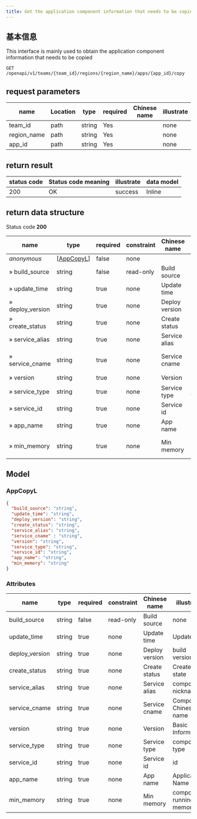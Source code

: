 ```yaml
---
title: Get the application component information that needs to be copied
---
```


## 基本信息

This interface is mainly used to obtain the application component information that needs to be copied

```shell title="请求路径"
GET /openapi/v1/teams/{team_id}/regions/{region_name}/apps/{app_id}/copy
```

## request parameters

| name                             | Location | type   | required | Chinese name | illustrate |
| -------------------------------- | -------- | ------ | -------- | ------------ | ---------- |
| team_id     | path     | string | Yes      |              | none       |
| region_name | path     | string | Yes      |              | none       |
| app_id      | path     | string | Yes      |              | none       |

## return result

| status code | Status code meaning | illustrate | data model |
| ----------- | ------------------- | ---------- | ---------- |
| 200         | OK                  | success    | Inline     |

## return data structure

Status code **200**

| name                                  | type                                                                              | required | constraint | Chinese name   | illustrate               |
| ------------------------------------- | --------------------------------------------------------------------------------- | -------- | ---------- | -------------- | ------------------------ |
| _anonymous_                           | [[AppCopyL](#schemaappcopyl)] | false    | none       |                | none                     |
| » build_source   | string                                                                            | false    | read-only  | Build source   | none                     |
| » update_time    | string                                                                            | true     | none       | Update time    | Updated                  |
| » deploy_version | string                                                                            | true     | none       | Deploy version | build version            |
| » create_status  | string                                                                            | true     | none       | Create status  | Create state             |
| » service_alias  | string                                                                            | true     | none       | Service alias  | component nickname       |
| » service_cname  | string                                                                            | true     | none       | Service cname  | Component Chinese name   |
| » version                             | string                                                                            | true     | none       | Version        | 版本                       |
| » service_type   | string                                                                            | true     | none       | Service type   | component type           |
| » service_id     | string                                                                            | true     | none       | Service id     | id                       |
| » app_name       | string                                                                            | true     | none       | App name       | Application Name         |
| » min_memory     | string                                                                            | true     | none       | Min memory     | component running memory |

## Model

### AppCopyL<a id="schemaappcopyl"></a>

```json
{
  "build_source": "string",
  "update_time": "string",
  "deploy_version": "string",
  "create_status": "string",
  "service_alias": "string",
  "service_cname" : "string",
  "version": "string",
  "service_type": "string",
  "service_id": "string",
  "app_name": "string",
  "min_memory": "string"
}
```

### Attributes

| name                                | type   | required | constraint | Chinese name   | illustrate               |
| ----------------------------------- | ------ | -------- | ---------- | -------------- | ------------------------ |
| build_source   | string | false    | read-only  | Build source   | none                     |
| update_time    | string | true     | none       | Update time    | Updated                  |
| deploy_version | string | true     | none       | Deploy version | build version            |
| create_status  | string | true     | none       | Create status  | Create state             |
| service_alias  | string | true     | none       | Service alias  | component nickname       |
| service_cname  | string | true     | none       | Service cname  | Component Chinese name   |
| version                             | string | true     | none       | Version        | Basic Information        |
| service_type   | string | true     | none       | Service type   | component type           |
| service_id     | string | true     | none       | Service id     | id                       |
| app_name       | string | true     | none       | App name       | Application Name         |
| min_memory     | string | true     | none       | Min memory     | component running memory |
